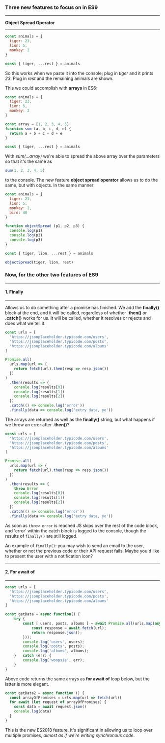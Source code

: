 
### Three new features to focus on in ES9

---

**Object Spread Operator**

---

```js
const animals = {
  tiger: 23,
  lion: 5,
  monkey: 2
}

const { tiger, ...rest } = animals
```

So this works when we paste it into the console; plug in _tiger_ and it prints _23_.
Plug in _rest_ and the remaining animals are shown.

This we could accomplish with **arrays** in ES6:

```js
const animals = {
  tiger: 23,
  lion: 5,
  monkey: 2
}

const array = [1, 2, 3, 4, 5]
function sum (a, b, c, d, e) {
  return a + b + c + d + e
}

const { tiger, ...rest } = animals
```

With _sum(...array)_ we're able to spread the above array over the parameters so that it's the
same as

```js
sum(1, 2, 3, 4, 5)
```

to the console. The new feature **object spread operator** allows us to do the same, but with objects.
In the same manner:

```js
const animals = {
  tiger: 23,
  lion: 5,
  monkey: 2,
  bird: 40
}

function objectSpread (p1, p2, p3) {
  console.log(p1)
  console.log(p2)
  console.log(p3)
}

const { tiger, lion, ...rest } = animals

objectSpread(tiger, lion, rest)
```

### Now, for the other two features of ES9

---

#### 1. Finally

---

Allows us to do something after a promise has finished.
We add the **finally()** block at the end, and it
will be called, regardless of whether **.then()**
or **.catch()** works for us. It will be called, whether
it resolves or rejects and does what we tell it.

```js
const urls = [
  'https://jsonplaceholder.typicode.com/users',
  'https://jsonplaceholder.typicode.com/posts',
  'https://jsonplaceholder.typicode.com/albums'
]

Promise.all(
  urls.map(url => {
    return fetch(url).then(resp => resp.json())
  })
)
  .then(results => {
    console.log(results[0])
    console.log(results[1])
    console.log(results[2])
  })
  .catch(() => console.log('error'))
  .finally(data => console.log('extry data, yo'))
```

The arrays are returned as well as the **finally()** string,
but what happens if we throw an error after **.then()**?

```js
const urls = [
  'https://jsonplaceholder.typicode.com/users',
  'https://jsonplaceholder.typicode.com/posts',
  'https://jsonplaceholder.typicode.com/albums'
]

Promise.all(
  urls.map(url => {
    return fetch(url).then(resp => resp.json())
  })
)
  .then(results => {
    throw Error
    console.log(results[0])
    console.log(results[1])
    console.log(results[2])
  })
  .catch(() => console.log('error'))
  .finally(data => console.log('extry data, yo'))
```

As soon as `throw error` is reached JS skips over the rest
of the code block, and 'error' within the catch block is logged to the console,
though the results of `finally()` are still logged.

An example of `finally()`: you may wish to send an email to the user, whether
or not the previous code or their API request fails. Maybe you'd like to present
the user with a notification icon?

---

#### 2. For await of

---

```javascript
const urls = [
  'https://jsonplaceholder.typicode.com/users',
  'https://jsonplaceholder.typicode.com/posts',
  'https://jsonplaceholder.typicode.com/albums'
]

const getData = async function() {
    try {
        const [ users, posts, albums ] = await Promise.all(urls.map(async function(url) {
            const response = await.fetch(url);
            return response.json();
        }));
        console.log('users', users);
        console.log('posts', posts);
        console.log('albums', albums);
    }   catch (err) {
        console.log('woopsie', err);
    }
}
```

Above code returns the same arrays as **for await of** loop below,
but the latter is more elegant.

```javascript
const getData2 = async function () {
  const arrayOfPromises = urls.map(url => fetch(url))
  for await (let request of arrayOfPromises) {
    const data = await request.json()
    console.log(data)
  }
}
```

This is the new ES2018 feature. It's significant in allowing us to
loop over multiple promises, _almost as if we're writing synchronous code_.
